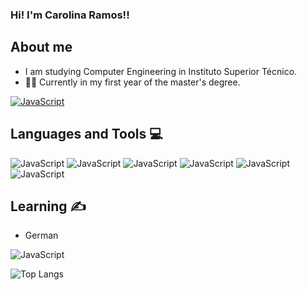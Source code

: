 ### Hi! I'm Carolina Ramos!!

## About me
- I am studying Computer Engineering in Instituto Superior Técnico.
- :woman_student: Currently in my first year of the master's degree.


[![JavaScript](https://img.shields.io/badge/LinkedIn-0077B5?style=for-the-badge&logo=linkedin&logoColor=white)](https://www.linkedin.com/in/carolina-ramos-3873bb24a/)



## Languages and Tools :computer:

 ![JavaScript](https://img.shields.io/badge/JavaScript-323330?style=for-the-badge&logo=javascript&logoColor=F7DF1E)   ![JavaScript](https://img.shields.io/badge/C-00599C?style=for-the-badge&logo=c&logoColor=white)   ![JavaScript](https://img.shields.io/badge/C%2B%2B-00599C?style=for-the-badge&logo=c%2B%2B&logoColor=white)   ![JavaScript](https://img.shields.io/badge/Python-FFD43B?style=for-the-badge&logo=python&logoColor=blue)   ![JavaScript](https://img.shields.io/badge/VSCode-0078D4?style=for-the-badge&logo=visual%20studio%20code&logoColor=white)  ![JavaScript](https://img.shields.io/badge/Linux-FCC624?style=for-the-badge&logo=linux&logoColor=black)


## Learning :writing_hand:
- German

 ![JavaScript](https://img.shields.io/badge/Azure_DevOps-0078D7?style=for-the-badge&logo=azure-devops&logoColor=white)
 
 ![Top Langs](https://github-readme-stats.vercel.app/api/top-langs/?username=Carolina-Ramos)
 
 [link]: www.linkedin.com/in/carolina-ramos-3873bb24a

<!--
**Carolina-Ramos/Carolina-Ramos** is a ✨ _special_ ✨ repository because its `README.md` (this file) appears on your GitHub profile.

Here are some ideas to get you started:

- 🔭 I’m currently working on ...
- 🌱 I’m currently learning ...
- 👯 I’m looking to collaborate on ...
- 🤔 I’m looking for help with ...
- 💬 Ask me about ...
- 📫 How to reach me: ...
- 😄 Pronouns: ...
- ⚡ Fun fact: ...
-->
